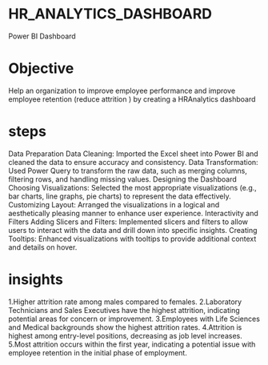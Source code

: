 # HR_ANALYTICS_DASHBOARD
Power BI Dashboard
# Objective 
Help an organization to improve employee performance and improve employee retention (reduce attrition ) by creating a HRAnalytics dashboard
# steps
Data Preparation 
Data Cleaning: Imported the Excel sheet into Power BI and cleaned the data to ensure accuracy and consistency.
Data Transformation: Used Power Query to transform the raw data, such as merging columns, filtering rows, and handling missing values.
Designing the Dashboard 
Choosing Visualizations: Selected the most appropriate visualizations (e.g., bar charts, line graphs, pie charts) to represent the data effectively.
Customizing Layout: Arranged the visualizations in a logical and aesthetically pleasing manner to enhance user experience.
Interactivity and Filters 
Adding Slicers and Filters: Implemented slicers and filters to allow users to interact with the data and drill down into specific insights.
Creating Tooltips: Enhanced visualizations with tooltips to provide additional context and details on hover.
# insights 
1.Higher attrition rate among males compared to females.
2.Laboratory Technicians and Sales Executives have the highest attrition, indicating potential areas for concern or improvement.
3.Employees with Life Sciences and Medical backgrounds show the highest attrition rates.
4.Attrition is highest among entry-level positions, decreasing as job level increases.
5.Most attrition occurs within the first year, indicating a potential issue with employee retention in the initial phase of employment. 

